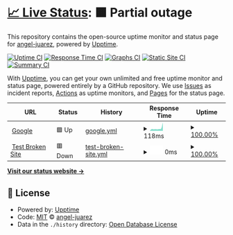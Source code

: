 # [📈 Live Status](https://angel-juarez.github.io/upptime): <!--live status--> **🟧 Partial outage**

This repository contains the open-source uptime monitor and status page for [angel-juarez](https://angel-juarez.github.io/upptime), powered by [Upptime](https://github.com/upptime/upptime).

[![Uptime CI](https://github.com/angel-juarez/upptime/workflows/Uptime%20CI/badge.svg)](https://github.com/angel-juarez/upptime/actions?query=workflow%3A%22Uptime+CI%22)
[![Response Time CI](https://github.com/angel-juarez/upptime/workflows/Response%20Time%20CI/badge.svg)](https://github.com/angel-juarez/upptime/actions?query=workflow%3A%22Response+Time+CI%22)
[![Graphs CI](https://github.com/angel-juarez/upptime/workflows/Graphs%20CI/badge.svg)](https://github.com/angel-juarez/upptime/actions?query=workflow%3A%22Graphs+CI%22)
[![Static Site CI](https://github.com/angel-juarez/upptime/workflows/Static%20Site%20CI/badge.svg)](https://github.com/angel-juarez/upptime/actions?query=workflow%3A%22Static+Site+CI%22)
[![Summary CI](https://github.com/angel-juarez/upptime/workflows/Summary%20CI/badge.svg)](https://github.com/angel-juarez/upptime/actions?query=workflow%3A%22Summary+CI%22)

With [Upptime](https://upptime.js.org), you can get your own unlimited and free uptime monitor and status page, powered entirely by a GitHub repository. We use [Issues](https://github.com/angel-juarez/upptime/issues) as incident reports, [Actions](https://github.com/angel-juarez/upptime/actions) as uptime monitors, and [Pages](https://angel-juarez.github.io/upptime) for the status page.

<!--start: status pages-->
<!-- This summary is generated by Upptime (https://github.com/upptime/upptime) -->
<!-- Do not edit this manually, your changes will be overwritten -->
<!-- prettier-ignore -->
| URL | Status | History | Response Time | Uptime |
| --- | ------ | ------- | ------------- | ------ |
| <img alt="" src="https://icons.duckduckgo.com/ip3/www.google.com.ico" height="13"> [Google](https://www.google.com) | 🟩 Up | [google.yml](https://github.com/angel-juarez/upptime/commits/HEAD/history/google.yml) | <details><summary><img alt="Response time graph" src="./graphs/google/response-time-week.png" height="20"> 118ms</summary><br><a href="https://angel-juarez.github.io/upptime/history/google"><img alt="Response time 98" src="https://img.shields.io/endpoint?url=https%3A%2F%2Fraw.githubusercontent.com%2Fangel-juarez%2Fupptime%2FHEAD%2Fapi%2Fgoogle%2Fresponse-time.json"></a><br><a href="https://angel-juarez.github.io/upptime/history/google"><img alt="24-hour response time 372" src="https://img.shields.io/endpoint?url=https%3A%2F%2Fraw.githubusercontent.com%2Fangel-juarez%2Fupptime%2FHEAD%2Fapi%2Fgoogle%2Fresponse-time-day.json"></a><br><a href="https://angel-juarez.github.io/upptime/history/google"><img alt="7-day response time 118" src="https://img.shields.io/endpoint?url=https%3A%2F%2Fraw.githubusercontent.com%2Fangel-juarez%2Fupptime%2FHEAD%2Fapi%2Fgoogle%2Fresponse-time-week.json"></a><br><a href="https://angel-juarez.github.io/upptime/history/google"><img alt="30-day response time 97" src="https://img.shields.io/endpoint?url=https%3A%2F%2Fraw.githubusercontent.com%2Fangel-juarez%2Fupptime%2FHEAD%2Fapi%2Fgoogle%2Fresponse-time-month.json"></a><br><a href="https://angel-juarez.github.io/upptime/history/google"><img alt="1-year response time 98" src="https://img.shields.io/endpoint?url=https%3A%2F%2Fraw.githubusercontent.com%2Fangel-juarez%2Fupptime%2FHEAD%2Fapi%2Fgoogle%2Fresponse-time-year.json"></a></details> | <details><summary><a href="https://angel-juarez.github.io/upptime/history/google">100.00%</a></summary><a href="https://angel-juarez.github.io/upptime/history/google"><img alt="All-time uptime 100.00%" src="https://img.shields.io/endpoint?url=https%3A%2F%2Fraw.githubusercontent.com%2Fangel-juarez%2Fupptime%2FHEAD%2Fapi%2Fgoogle%2Fuptime.json"></a><br><a href="https://angel-juarez.github.io/upptime/history/google"><img alt="24-hour uptime 100.00%" src="https://img.shields.io/endpoint?url=https%3A%2F%2Fraw.githubusercontent.com%2Fangel-juarez%2Fupptime%2FHEAD%2Fapi%2Fgoogle%2Fuptime-day.json"></a><br><a href="https://angel-juarez.github.io/upptime/history/google"><img alt="7-day uptime 100.00%" src="https://img.shields.io/endpoint?url=https%3A%2F%2Fraw.githubusercontent.com%2Fangel-juarez%2Fupptime%2FHEAD%2Fapi%2Fgoogle%2Fuptime-week.json"></a><br><a href="https://angel-juarez.github.io/upptime/history/google"><img alt="30-day uptime 100.00%" src="https://img.shields.io/endpoint?url=https%3A%2F%2Fraw.githubusercontent.com%2Fangel-juarez%2Fupptime%2FHEAD%2Fapi%2Fgoogle%2Fuptime-month.json"></a><br><a href="https://angel-juarez.github.io/upptime/history/google"><img alt="1-year uptime 100.00%" src="https://img.shields.io/endpoint?url=https%3A%2F%2Fraw.githubusercontent.com%2Fangel-juarez%2Fupptime%2FHEAD%2Fapi%2Fgoogle%2Fuptime-year.json"></a></details>
| <img alt="" src="https://icons.duckduckgo.com/ip3/thissitedoesnotexist.koj.co.ico" height="13"> [Test Broken Site](https://thissitedoesnotexist.koj.co) | 🟥 Down | [test-broken-site.yml](https://github.com/angel-juarez/upptime/commits/HEAD/history/test-broken-site.yml) | <details><summary><img alt="Response time graph" src="./graphs/test-broken-site/response-time-week.png" height="20"> 0ms</summary><br><a href="https://angel-juarez.github.io/upptime/history/test-broken-site"><img alt="Response time 0" src="https://img.shields.io/endpoint?url=https%3A%2F%2Fraw.githubusercontent.com%2Fangel-juarez%2Fupptime%2FHEAD%2Fapi%2Ftest-broken-site%2Fresponse-time.json"></a><br><a href="https://angel-juarez.github.io/upptime/history/test-broken-site"><img alt="24-hour response time 0" src="https://img.shields.io/endpoint?url=https%3A%2F%2Fraw.githubusercontent.com%2Fangel-juarez%2Fupptime%2FHEAD%2Fapi%2Ftest-broken-site%2Fresponse-time-day.json"></a><br><a href="https://angel-juarez.github.io/upptime/history/test-broken-site"><img alt="7-day response time 0" src="https://img.shields.io/endpoint?url=https%3A%2F%2Fraw.githubusercontent.com%2Fangel-juarez%2Fupptime%2FHEAD%2Fapi%2Ftest-broken-site%2Fresponse-time-week.json"></a><br><a href="https://angel-juarez.github.io/upptime/history/test-broken-site"><img alt="30-day response time 0" src="https://img.shields.io/endpoint?url=https%3A%2F%2Fraw.githubusercontent.com%2Fangel-juarez%2Fupptime%2FHEAD%2Fapi%2Ftest-broken-site%2Fresponse-time-month.json"></a><br><a href="https://angel-juarez.github.io/upptime/history/test-broken-site"><img alt="1-year response time 0" src="https://img.shields.io/endpoint?url=https%3A%2F%2Fraw.githubusercontent.com%2Fangel-juarez%2Fupptime%2FHEAD%2Fapi%2Ftest-broken-site%2Fresponse-time-year.json"></a></details> | <details><summary><a href="https://angel-juarez.github.io/upptime/history/test-broken-site">100.00%</a></summary><a href="https://angel-juarez.github.io/upptime/history/test-broken-site"><img alt="All-time uptime 100.00%" src="https://img.shields.io/endpoint?url=https%3A%2F%2Fraw.githubusercontent.com%2Fangel-juarez%2Fupptime%2FHEAD%2Fapi%2Ftest-broken-site%2Fuptime.json"></a><br><a href="https://angel-juarez.github.io/upptime/history/test-broken-site"><img alt="24-hour uptime 100.00%" src="https://img.shields.io/endpoint?url=https%3A%2F%2Fraw.githubusercontent.com%2Fangel-juarez%2Fupptime%2FHEAD%2Fapi%2Ftest-broken-site%2Fuptime-day.json"></a><br><a href="https://angel-juarez.github.io/upptime/history/test-broken-site"><img alt="7-day uptime 100.00%" src="https://img.shields.io/endpoint?url=https%3A%2F%2Fraw.githubusercontent.com%2Fangel-juarez%2Fupptime%2FHEAD%2Fapi%2Ftest-broken-site%2Fuptime-week.json"></a><br><a href="https://angel-juarez.github.io/upptime/history/test-broken-site"><img alt="30-day uptime 100.00%" src="https://img.shields.io/endpoint?url=https%3A%2F%2Fraw.githubusercontent.com%2Fangel-juarez%2Fupptime%2FHEAD%2Fapi%2Ftest-broken-site%2Fuptime-month.json"></a><br><a href="https://angel-juarez.github.io/upptime/history/test-broken-site"><img alt="1-year uptime 100.00%" src="https://img.shields.io/endpoint?url=https%3A%2F%2Fraw.githubusercontent.com%2Fangel-juarez%2Fupptime%2FHEAD%2Fapi%2Ftest-broken-site%2Fuptime-year.json"></a></details>

<!--end: status pages-->

[**Visit our status website →**](https://angel-juarez.github.io/upptime)

## 📄 License

- Powered by: [Upptime](https://github.com/upptime/upptime)
- Code: [MIT](./LICENSE) © [angel-juarez](https://angel-juarez.github.io/upptime)
- Data in the `./history` directory: [Open Database License](https://opendatacommons.org/licenses/odbl/1-0/)
